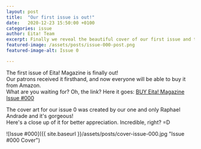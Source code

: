 ```yaml
---
layout: post
title:  "Our first issue is out!"
date:   2020-12-23 15:50:00 +0100
categories: issue
author: Eita! Team
excerpt: Finally we reveal the beautiful cover of our first issue and the links to buy it on Amazon!
featured-image: /assets/posts/issue-000-post.png
featured-image-alt: Issue 0

---
```


The first issue of Eita! Magazine is finally out!  
Our patrons received it firsthand, and now everyone will be able to buy it from Amazon.  
What are you waiting for? Oh, the link? Here it goes: <a href="https://amzn.to/3pepXM8">BUY Eita! Magazine Issue #000</a>  
  
The cover art for our issue 0 was created by our one and only Raphael Andrade and it's gorgeous!  
Here's a close up of it for better appreciation. Incredible, right? =D  


![Issue #000]({{ site.baseurl }}/assets/posts/cover-issue-000.jpg "Issue #000 Cover")
